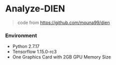 # Analyze-DIEN

> code from https://github.com/mouna99/dien

### Environment
 - Python 2.7.17
 - Tensorflow 1.15.0-rc3
 - One Graphics Card with 2GB GPU Memory Size
